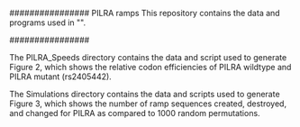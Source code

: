 ################
PILRA ramps
This repository contains the data and programs used in "".

################

The PILRA_Speeds directory contains the data and script used to generate Figure 2, which shows the
relative codon efficiencies of PILRA wildtype and PILRA mutant (rs2405442).

The Simulations directory contains the data and scripts used to generate Figure 3, which shows the
number of ramp sequences created, destroyed, and changed for PILRA as compared to 1000 random permutations.



